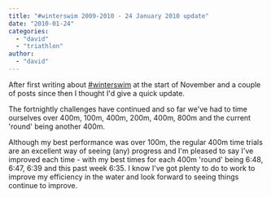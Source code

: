 ```yaml
---
title: "#winterswim 2009-2010 - 24 January 2010 update"
date: "2010-01-24"
categories: 
  - "david"
  - "triathlon"
author: 
  - "david"
---
```


After first writing about [#winterswim](/?p=892) at the start of November and a couple of posts since then I thought I'd give a quick update.

The fortnightly challenges have continued and so far we've had to time ourselves over 400m, 100m, 400m, 200m, 400m, 800m and the current 'round' being another 400m.

Although my best performance was over 100m, the regular 400m time trials are an excellent way of seeing (any) progress and I'm pleased to say I've improved each time - with my best times for each 400m 'round' being 6:48, 6:47, 6:39 and this past week 6:35. I know I've got plenty to do to work to improve my efficiency in the water and look forward to seeing things continue to improve.
